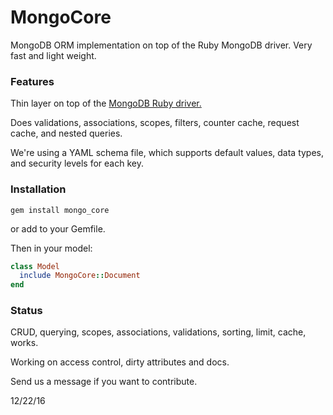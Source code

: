 # MongoCore
MongoDB ORM implementation on top of the Ruby MongoDB driver. Very fast and light weight.

### Features
Thin layer on top of the [MongoDB Ruby driver.](https://docs.mongodb.com/ruby-driver/master/quick-start/)

Does validations, associations, scopes, filters, counter cache, request cache, and nested queries.

We're using a YAML schema file, which supports default values, data types, and security levels for each key.

### Installation
```
gem install mongo_core
```
or add to your Gemfile.

Then in your model:
```ruby
class Model
  include MongoCore::Document
end
```

### Status
CRUD, querying, scopes, associations, validations, sorting, limit, cache, works.

Working on access control, dirty attributes and docs.

Send us a message if you want to contribute.

12/22/16
